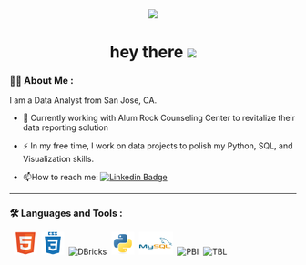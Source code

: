 <div id="header" align="center">
  <img src="https://media.giphy.com/media/M9gbBd9nbDrOTu1Mqx/giphy.gif" width="100"/>
</div>

<div id="badges" align="center">
 <h1>
  hey there
  <img src="https://media.giphy.com/media/hvRJCLFzcasrR4ia7z/giphy.gif" width="30px"/>
 </h1>
</div>


### :man_technologist: About Me :
I am a Data Analyst from San Jose, CA.
- :telescope: Currently working with Alum Rock Counseling Center to revitalize their data reporting solution

- :zap: In my free time, I work on data projects to polish my Python, SQL, and Visualization skills.
  
- :mailbox:How to reach me: [![Linkedin Badge](https://img.shields.io/badge/-KSekhar-blue?style=flat&logo=Linkedin&logoColor=white)](https://www.linkedin.com/in/kaustubsekhar)

---

### :hammer_and_wrench: Languages and Tools :
  <div
  <img src="https://github.com/devicons/devicon/blob/master/icons/flutter/flutter-original.svg" title="Flutter" alt="Flutter" width="40" height="40"/>&nbsp;
  <img src="https://github.com/devicons/devicon/blob/master/icons/html5/html5-original.svg" title="HTML5" alt="HTML" width="40" height="40"/>&nbsp;
  <img src="https://github.com/devicons/devicon/blob/master/icons/css3/css3-plain-wordmark.svg"  title="CSS3" alt="CSS" width="40" height="40"/>&nbsp;
  <img src="https://avatars.githubusercontent.com/u/4998052?s=280&v=4" title="DBricks" alt="DBricks" width="40" height="40"/>&nbsp;
  <img src="https://github.com/devicons/devicon/blob/master/icons/python/python-original.svg" title="Python" alt="Python" width="40" height="40"/>&nbsp;
  <img src="https://github.com/devicons/devicon/blob/master/icons/mysql/mysql-original-wordmark.svg" title="MySQL"  alt="MySQL" width="60" height="40"/>&nbsp;
  <img src="https://upload.wikimedia.org/wikipedia/commons/thumb/c/cf/New_Power_BI_Logo.svg/1200px-New_Power_BI_Logo.svg.png" title="PBI"  alt="PBI" width="40" height="40"/>&nbsp;
  <img src="https://cdn.worldvectorlogo.com/logos/tableau-software.svg" title="Tableau"  alt="TBL" width="40" height="40"/>&nbsp;
</div>


